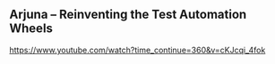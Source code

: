 
## Arjuna – Reinventing the Test Automation Wheels

https://www.youtube.com/watch?time_continue=360&v=cKJcqi_4fok
